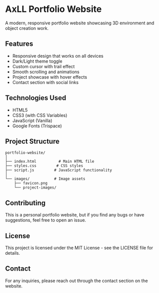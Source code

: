 # AxLL Portfolio Website

A modern, responsive portfolio website showcasing 3D environment and object creation work.

## Features

- Responsive design that works on all devices
- Dark/Light theme toggle
- Custom cursor with trail effect
- Smooth scrolling and animations
- Project showcase with hover effects
- Contact section with social links

## Technologies Used

- HTML5
- CSS3 (with CSS Variables)
- JavaScript (Vanilla)
- Google Fonts (Trispace)

## Project Structure

```
portfolio-website/
│
├── index.html          # Main HTML file
├── styles.css         # CSS styles
├── script.js         # JavaScript functionality
│
└── images/           # Image assets
    ├── favicon.png
    └── project-images/
```


## Contributing

This is a personal portfolio website, but if you find any bugs or have suggestions, feel free to open an issue.

## License

This project is licensed under the MIT License - see the LICENSE file for details.

## Contact

For any inquiries, please reach out through the contact section on the website. 
